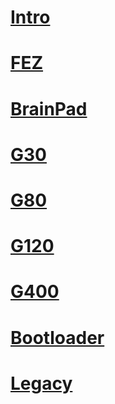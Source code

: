 # [Intro](intro.md)
# [FEZ](fez.md)
# [BrainPad](brainpad.md)
# [G30](g30.md)
# [G80](g80.md)
# [G120](g120.md)
# [G400](g400.md)
# [Bootloader](bootloader.md)
# [Legacy](legacy/toc.md)